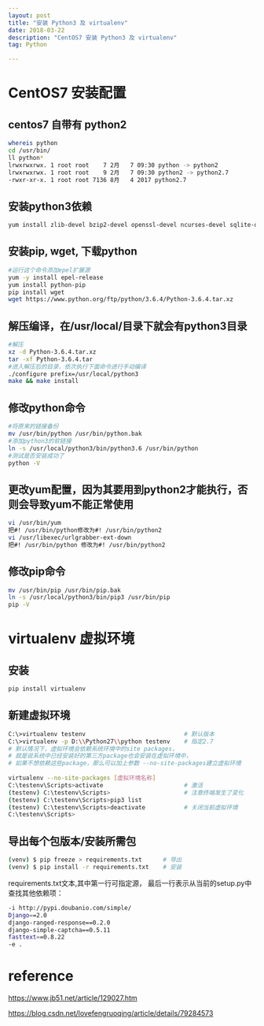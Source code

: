 ```yaml
---
layout: post
title: "安装 Python3 及 virtualenv"
date: 2018-03-22
description: "CentOS7 安装 Python3 及 virtualenv"
tag: Python

---
```


# CentOS7 安装配置

## centos7 自带有 python2

```sh
whereis python
cd /usr/bin/
ll python*
lrwxrwxrwx. 1 root root    7 2月   7 09:30 python -> python2
lrwxrwxrwx. 1 root root    9 2月   7 09:30 python2 -> python2.7
-rwxr-xr-x. 1 root root 7136 8月   4 2017 python2.7
```

## 安装python3依赖

```sh
yum install zlib-devel bzip2-devel openssl-devel ncurses-devel sqlite-devel readline-devel tk-devel gcc make
```

## 安装pip, wget, 下载python

```sh
#运行这个命令添加epel扩展源
yum -y install epel-release
yum install python-pip
pip install wget
wget https://www.python.org/ftp/python/3.6.4/Python-3.6.4.tar.xz
```

## 解压编译，在/usr/local/目录下就会有python3目录

```sh
#解压
xz -d Python-3.6.4.tar.xz
tar -xf Python-3.6.4.tar
#进入解压后的目录，依次执行下面命令进行手动编译
./configure prefix=/usr/local/python3
make && make install
```

## 修改python命令

```sh
#将原来的链接备份
mv /usr/bin/python /usr/bin/python.bak
#添加python3的软链接
ln -s /usr/local/python3/bin/python3.6 /usr/bin/python
#测试是否安装成功了
python -V
```

## 更改yum配置，因为其要用到python2才能执行，否则会导致yum不能正常使用

```sh
vi /usr/bin/yum
把#! /usr/bin/python修改为#! /usr/bin/python2
vi /usr/libexec/urlgrabber-ext-down
把#! /usr/bin/python 修改为#! /usr/bin/python2
```

## 修改pip命令 

```sh
mv /usr/bin/pip /usr/bin/pip.bak 
ln -s /usr/local/python3/bin/pip3 /usr/bin/pip
pip -V
```


# virtualenv 虚拟环境

## 安装

```sh
pip install virtualenv
```

## 新建虚拟环境

```sh
C:\>virtualenv testenv                            # 默认版本
C:\>virtualenv -p D:\\Python27\\python testenv    # 指定2.7
# 默认情况下，虚拟环境会依赖系统环境中的site packages，
# 就是说系统中已经安装好的第三方package也会安装在虚拟环境中，
# 如果不想依赖这些package，那么可以加上参数 --no-site-packages建立虚拟环境
 
virtualenv --no-site-packages [虚拟环境名称]
C:\testenv\Scripts>activate                       # 激活
(testenv) C:\testenv\Scripts>                     # 注意终端发生了变化
(testenv) C:\testenv\Scripts>pip3 list
(testenv) C:\testenv\Scripts>deactivate           # 关闭当前虚拟环境
C:\testenv\Scripts>
```

## 导出每个包版本/安装所需包

```sh
(venv) $ pip freeze > requirements.txt      # 导出
(venv) $ pip install -r requirements.txt    # 安装
```

requirements.txt文本,其中第一行可指定源，
最后一行表示从当前的setup.py中查找其他依赖项：

```sh
-i http://pypi.doubanio.com/simple/
Django==2.0
django-ranged-response==0.2.0
django-simple-captcha==0.5.11
fasttext==0.8.22
-e .
```


# reference

https://www.jb51.net/article/129027.htm

https://blog.csdn.net/lovefengruoqing/article/details/79284573


